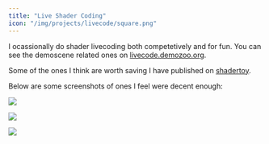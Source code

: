 ```yaml
---
title: "Live Shader Coding"
icon: "/img/projects/livecode/square.png"
---
```


I ocassionally do shader livecoding both competetively and for fun.
You can see the demoscene related ones on [livecode.demozoo.org](https://livecode.demozoo.org/performers/119897.html).

Some of the ones I think are worth saving I have published on [shadertoy](https://www.shadertoy.com/user/sp4ghet).

Below are some screenshots of ones I feel were decent enough:

![](/img/projects/livecode/revision.png)

![](/img/projects/livecode/hogmanay.png)

![](/img/projects/livecode/go_hard.png)
